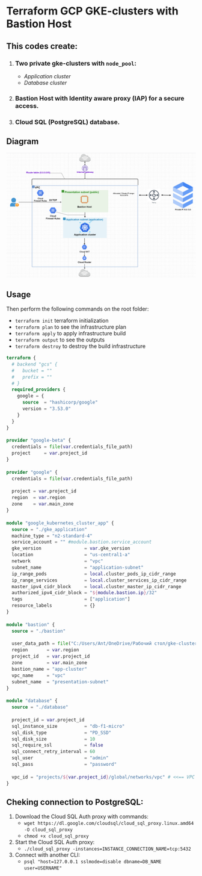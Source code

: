 # Terraform GCP GKE-clusters with Bastion Host

## This codes create:

1. ### Two private gke-clusters with `node_pool`:
    - _Application cluster_
    - _Database cluster_
2. ### Bastion Host with Identity aware proxy (IAP) for a secure access.
3. ### Cloud SQL (PostgreSQL) database.

## **Diagram**
![](diagram/gke.png)

## **Usage**
Then perform the following commands on the root folder:
- `terraform init` terraform initialization
- `terraform plan` to see the infrastructure plan
- `terraform apply` to apply infrastructure build
- `terraform output` to see the outputs
- `terraform destroy` to destroy the build infrastructure

```terraform
terraform {
  # backend "gcs" {
  #   bucket = ""
  #   prefix = ""
  # }
  required_providers {
    google = {
      source  = "hashicorp/google"
      version = "3.53.0"
    }
  }
}

provider "google-beta" {
  credentials = file(var.credentials_file_path)
  project     = var.project_id
}

provider "google" {
  credentials = file(var.credentials_file_path)

  project = var.project_id
  region  = var.region
  zone    = var.main_zone
}

module "google_kubernetes_cluster_app" {
  source = "./gke_application"
  machine_type = "n2-standard-4"
  service_account = "" #module.bastion.service_account
  gke_version                = var.gke_version
  location                   = "us-central1-a"
  network                    = "vpc"
  subnet_name                = "application-subnet"
  ip_range_pods              = local.cluster_pods_ip_cidr_range
  ip_range_services          = local.cluster_services_ip_cidr_range
  master_ipv4_cidr_block     = local.cluster_master_ip_cidr_range
  authorized_ipv4_cidr_block = "${module.bastion.ip}/32"
  tags                       = ["application"]
  resource_labels            = {}
}

module "bastion" {
  source = "./bastion"

  user_data_path = file("C:/Users/Ant/OneDrive/Рабочий стол/gke-cluster/user_data.sh")
  region       = var.region
  project_id   = var.project_id
  zone         = var.main_zone
  bastion_name = "app-cluster"
  vpc_name     = "vpc"
  subnet_name  = "presentation-subnet"
}

module "database" {
  source = "./database"

  project_id = var.project_id
  sql_instance_size          = "db-f1-micro"
  sql_disk_type              = "PD_SSD"
  sql_disk_size              = 10
  sql_require_ssl            = false
  sql_connect_retry_interval = 60
  sql_user                   = "admin"
  sql_pass                   = "password"

  vpc_id = "projects/${var.project_id}/global/networks/vpc" # <<== VPC ID
}

```

## **Cheking connection to PostgreSQL:**
1. Download the Cloud SQL Auth proxy with commands:
   +  `wget https://dl.google.com/cloudsql/cloud_sql_proxy.linux.amd64 -O cloud_sql_proxy`
   +  `chmod +x cloud_sql_proxy`
2. Start the Cloud SQL Auth proxy:
   + `./cloud_sql_proxy -instances=INSTANCE_CONNECTION_NAME=tcp:5432`
3. Connect with another CLI:
   + `psql "host=127.0.0.1 sslmode=disable dbname=DB_NAME user=USERNAME"`
  
